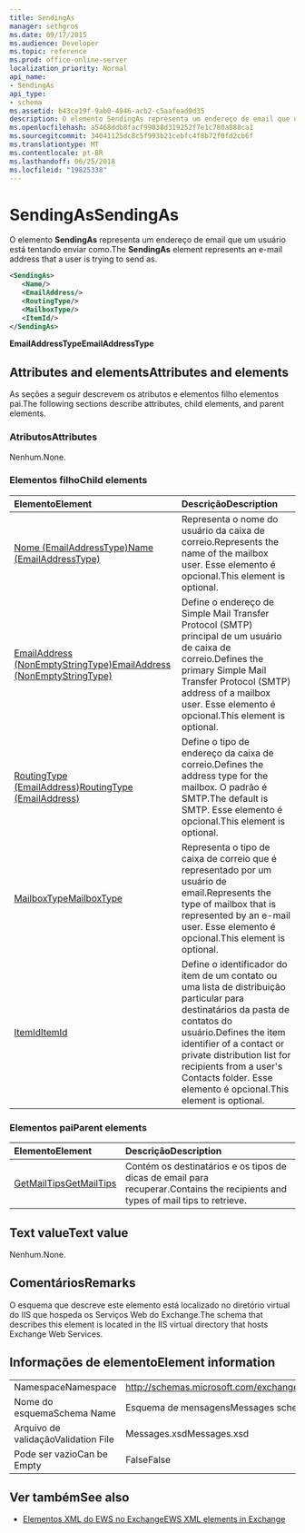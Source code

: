 ```yaml
---
title: SendingAs
manager: sethgros
ms.date: 09/17/2015
ms.audience: Developer
ms.topic: reference
ms.prod: office-online-server
localization_priority: Normal
api_name:
- SendingAs
api_type:
- schema
ms.assetid: b43ce19f-9ab0-4946-acb2-c5aafead9d35
description: O elemento SendingAs representa um endereço de email que um usuário está tentando enviar como.
ms.openlocfilehash: a5468ddb8facf99038d319252f7e1c780a888ca1
ms.sourcegitcommit: 34041125dc8c5f993b21cebfc4f8b72f0fd2cb6f
ms.translationtype: MT
ms.contentlocale: pt-BR
ms.lasthandoff: 06/25/2018
ms.locfileid: "19825338"
---
```

# <a name="sendingas"></a><span data-ttu-id="60d87-103">SendingAs</span><span class="sxs-lookup"><span data-stu-id="60d87-103">SendingAs</span></span>

<span data-ttu-id="60d87-104">O elemento **SendingAs** representa um endereço de email que um usuário está tentando enviar como.</span><span class="sxs-lookup"><span data-stu-id="60d87-104">The **SendingAs** element represents an e-mail address that a user is trying to send as.</span></span> 
  
```XML
<SendingAs>
   <Name/>
   <EmailAddress/>
   <RoutingType/>
   <MailboxType/>
   <ItemId/>
</SendingAs>
```

 <span data-ttu-id="60d87-105">**EmailAddressType**</span><span class="sxs-lookup"><span data-stu-id="60d87-105">**EmailAddressType**</span></span>
## <a name="attributes-and-elements"></a><span data-ttu-id="60d87-106">Attributes and elements</span><span class="sxs-lookup"><span data-stu-id="60d87-106">Attributes and elements</span></span>

<span data-ttu-id="60d87-107">As seções a seguir descrevem os atributos e elementos filho elementos pai.</span><span class="sxs-lookup"><span data-stu-id="60d87-107">The following sections describe attributes, child elements, and parent elements.</span></span>
  
### <a name="attributes"></a><span data-ttu-id="60d87-108">Atributos</span><span class="sxs-lookup"><span data-stu-id="60d87-108">Attributes</span></span>

<span data-ttu-id="60d87-109">Nenhum.</span><span class="sxs-lookup"><span data-stu-id="60d87-109">None.</span></span>
  
### <a name="child-elements"></a><span data-ttu-id="60d87-110">Elementos filho</span><span class="sxs-lookup"><span data-stu-id="60d87-110">Child elements</span></span>

|<span data-ttu-id="60d87-111">**Elemento**</span><span class="sxs-lookup"><span data-stu-id="60d87-111">**Element**</span></span>|<span data-ttu-id="60d87-112">**Descrição**</span><span class="sxs-lookup"><span data-stu-id="60d87-112">**Description**</span></span>|
|:-----|:-----|
|[<span data-ttu-id="60d87-113">Nome (EmailAddressType)</span><span class="sxs-lookup"><span data-stu-id="60d87-113">Name (EmailAddressType)</span></span>](name-emailaddresstype.md) <br/> |<span data-ttu-id="60d87-114">Representa o nome do usuário da caixa de correio.</span><span class="sxs-lookup"><span data-stu-id="60d87-114">Represents the name of the mailbox user.</span></span> <span data-ttu-id="60d87-115">Esse elemento é opcional.</span><span class="sxs-lookup"><span data-stu-id="60d87-115">This element is optional.</span></span>  <br/> |
|[<span data-ttu-id="60d87-116">EmailAddress (NonEmptyStringType)</span><span class="sxs-lookup"><span data-stu-id="60d87-116">EmailAddress (NonEmptyStringType)</span></span>](emailaddress-nonemptystringtype.md) <br/> |<span data-ttu-id="60d87-117">Define o endereço de Simple Mail Transfer Protocol (SMTP) principal de um usuário de caixa de correio.</span><span class="sxs-lookup"><span data-stu-id="60d87-117">Defines the primary Simple Mail Transfer Protocol (SMTP) address of a mailbox user.</span></span> <span data-ttu-id="60d87-118">Esse elemento é opcional.</span><span class="sxs-lookup"><span data-stu-id="60d87-118">This element is optional.</span></span>  <br/> |
|[<span data-ttu-id="60d87-119">RoutingType (EmailAddress)</span><span class="sxs-lookup"><span data-stu-id="60d87-119">RoutingType (EmailAddress)</span></span>](routingtype-emailaddress.md) <br/> |<span data-ttu-id="60d87-120">Define o tipo de endereço da caixa de correio.</span><span class="sxs-lookup"><span data-stu-id="60d87-120">Defines the address type for the mailbox.</span></span> <span data-ttu-id="60d87-121">O padrão é SMTP.</span><span class="sxs-lookup"><span data-stu-id="60d87-121">The default is SMTP.</span></span> <span data-ttu-id="60d87-122">Esse elemento é opcional.</span><span class="sxs-lookup"><span data-stu-id="60d87-122">This element is optional.</span></span>  <br/> |
|[<span data-ttu-id="60d87-123">MailboxType</span><span class="sxs-lookup"><span data-stu-id="60d87-123">MailboxType</span></span>](mailboxtype.md) <br/> |<span data-ttu-id="60d87-124">Representa o tipo de caixa de correio que é representado por um usuário de email.</span><span class="sxs-lookup"><span data-stu-id="60d87-124">Represents the type of mailbox that is represented by an e-mail user.</span></span> <span data-ttu-id="60d87-125">Esse elemento é opcional.</span><span class="sxs-lookup"><span data-stu-id="60d87-125">This element is optional.</span></span>  <br/> |
|[<span data-ttu-id="60d87-126">ItemId</span><span class="sxs-lookup"><span data-stu-id="60d87-126">ItemId</span></span>](itemid.md) <br/> |<span data-ttu-id="60d87-127">Define o identificador do item de um contato ou uma lista de distribuição particular para destinatários da pasta de contatos do usuário.</span><span class="sxs-lookup"><span data-stu-id="60d87-127">Defines the item identifier of a contact or private distribution list for recipients from a user's Contacts folder.</span></span> <span data-ttu-id="60d87-128">Esse elemento é opcional.</span><span class="sxs-lookup"><span data-stu-id="60d87-128">This element is optional.</span></span>  <br/> |
   
### <a name="parent-elements"></a><span data-ttu-id="60d87-129">Elementos pai</span><span class="sxs-lookup"><span data-stu-id="60d87-129">Parent elements</span></span>

|<span data-ttu-id="60d87-130">**Elemento**</span><span class="sxs-lookup"><span data-stu-id="60d87-130">**Element**</span></span>|<span data-ttu-id="60d87-131">**Descrição**</span><span class="sxs-lookup"><span data-stu-id="60d87-131">**Description**</span></span>|
|:-----|:-----|
|[<span data-ttu-id="60d87-132">GetMailTips</span><span class="sxs-lookup"><span data-stu-id="60d87-132">GetMailTips</span></span>](getmailtips.md) <br/> |<span data-ttu-id="60d87-133">Contém os destinatários e os tipos de dicas de email para recuperar.</span><span class="sxs-lookup"><span data-stu-id="60d87-133">Contains the recipients and types of mail tips to retrieve.</span></span>  <br/> |
   
## <a name="text-value"></a><span data-ttu-id="60d87-134">Text value</span><span class="sxs-lookup"><span data-stu-id="60d87-134">Text value</span></span>

<span data-ttu-id="60d87-135">Nenhum.</span><span class="sxs-lookup"><span data-stu-id="60d87-135">None.</span></span>
  
## <a name="remarks"></a><span data-ttu-id="60d87-136">Comentários</span><span class="sxs-lookup"><span data-stu-id="60d87-136">Remarks</span></span>

<span data-ttu-id="60d87-137">O esquema que descreve este elemento está localizado no diretório virtual do IIS que hospeda os Serviços Web do Exchange.</span><span class="sxs-lookup"><span data-stu-id="60d87-137">The schema that describes this element is located in the IIS virtual directory that hosts Exchange Web Services.</span></span>
  
## <a name="element-information"></a><span data-ttu-id="60d87-138">Informações de elemento</span><span class="sxs-lookup"><span data-stu-id="60d87-138">Element information</span></span>

|||
|:-----|:-----|
|<span data-ttu-id="60d87-139">Namespace</span><span class="sxs-lookup"><span data-stu-id="60d87-139">Namespace</span></span>  <br/> |http://schemas.microsoft.com/exchange/services/2006/messages  <br/> |
|<span data-ttu-id="60d87-140">Nome do esquema</span><span class="sxs-lookup"><span data-stu-id="60d87-140">Schema Name</span></span>  <br/> |<span data-ttu-id="60d87-141">Esquema de mensagens</span><span class="sxs-lookup"><span data-stu-id="60d87-141">Messages schema</span></span>  <br/> |
|<span data-ttu-id="60d87-142">Arquivo de validação</span><span class="sxs-lookup"><span data-stu-id="60d87-142">Validation File</span></span>  <br/> |<span data-ttu-id="60d87-143">Messages.xsd</span><span class="sxs-lookup"><span data-stu-id="60d87-143">Messages.xsd</span></span>  <br/> |
|<span data-ttu-id="60d87-144">Pode ser vazio</span><span class="sxs-lookup"><span data-stu-id="60d87-144">Can be Empty</span></span>  <br/> |<span data-ttu-id="60d87-145">False</span><span class="sxs-lookup"><span data-stu-id="60d87-145">False</span></span>  <br/> |
   
## <a name="see-also"></a><span data-ttu-id="60d87-146">Ver também</span><span class="sxs-lookup"><span data-stu-id="60d87-146">See also</span></span>



- [<span data-ttu-id="60d87-147">Elementos XML do EWS no Exchange</span><span class="sxs-lookup"><span data-stu-id="60d87-147">EWS XML elements in Exchange</span></span>](ews-xml-elements-in-exchange.md)

